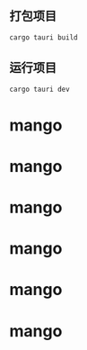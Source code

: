 
## 打包项目
```bash
cargo tauri build
```
## 运行项目
```bash
cargo tauri dev
```
# mango
# mango
# mango
# mango
# mango
# mango
